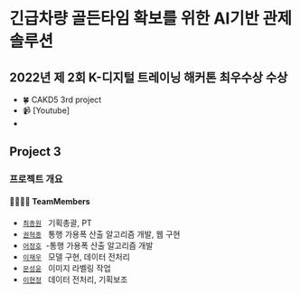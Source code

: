 # 긴급차량 골든타임 확보를 위한 AI기반 관제 솔루션
## 2022년 제 2회 K-디지털 트레이닝 해커톤 최우수상 수상 

- 🍀 CAKD5 3rd project
- 📹 [Youtube]
-

## Project 3

### 프로젝트 개요



#### 👨‍👩‍👦‍👦 TeamMembers  

- [`최종원`](https://github.com/joannajongwonchoi) &nbsp; 기획총괄, PT
- [`권혁종`](https://github.com/gitHek) &nbsp; 통행 가용폭 산출 알고리즘 개발, 웹 구현
- [`어정호`](https://github.com/fish-ho) &nbsp;-통행 가용폭 산출 알고리즘 개발
- [`이재우`](https://github.com/leedaedoo2) &nbsp; 모델 구현, 데이터 전처리
- [`문성윤`](https://github.com/Syoon0710) &nbsp; 이미지 라벨링 작업
- [`이현정`](https://github.com/hyunjung28) &nbsp; 데이터 전처리, 기획보조
